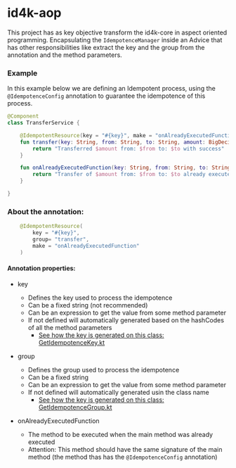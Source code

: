 # id4k-aop

This project has as key objective transform the id4k-core in aspect oriented programming. Encapsulating the `IdempotenceManager` inside an Advice that has other responsibilities like extract the key and the group from the annotation and the method parameters.   

### Example

In this example below we are defining an Idempotent process, using the `@IdempotenceConfig` annotation to guarantee the idempotence of this process.

```kotlin
@Component
class TransferService {

    @IdempotentResource(key = "#{key}", make = "onAlreadyExecutedFunction")
    fun transfer(key: String, from: String, to: String, amount: BigDecimal): String {
        return "Transferred $amount from: $from to: $to with success"
    }

    fun onAlreadyExecutedFunction(key: String, from: String, to: String, amount: BigDecimal): String {
        return "Transfer of $amount from: $from to: $to already executed"
    }

}
```

### About the annotation:

```kotlin
    @IdempotentResource(
        key = "#{key}", 
        group= "transfer",
        make = "onAlreadyExecutedFunction"
    )
```
#### Annotation properties:
- key
  - Defines the key used to process the idempotence
  - Can be a fixed string (not recommended)
  - Can be an expression to get the value from some method parameter
  - If not defined will automatically generated based on the hashCodes of all the method parameters
    - [See how the key is generated on this class: GetIdempotenceKey.kt](src%2Fmain%2Fkotlin%2Fbr%2Fcom%2Fidws%2Fidp4k%2Fspring%2Faop%2FGetIdempotenceKey.kt)
    
- group
  - Defines the group used to process the idempotence
  - Can be a fixed string
  - Can be an expression to get the value from some method parameter
  - If not defined will automatically generated usin the class name
    - [See how the key is generated on this class: GetIdempotenceGroup.kt](src%2Fmain%2Fkotlin%2Fbr%2Fcom%2Fidws%2Fidp4k%2Fspring%2Faop%2FGetIdempotenceGroup.kt)
- onAlreadyExecutedFunction
  - The method to be executed when the main method was already executed
  - Attention: This method should have the same signature of the main method (the method thas has the `@IdempotenceConfig` annotation)
